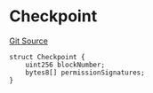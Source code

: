 # Checkpoint
[Git Source](https://github.com/llama-community/vertex-v1/blob/d7dd2da306ac7c0c69abcf35670479b85386e80d/src/utils/Structs.sol)


```solidity
struct Checkpoint {
    uint256 blockNumber;
    bytes8[] permissionSignatures;
}
```

